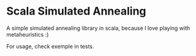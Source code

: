 # Scala Simulated Annealing

A simple simulated annealing library in scala, because I love playing with metaheuristics :)

For usage, check exemple in tests.